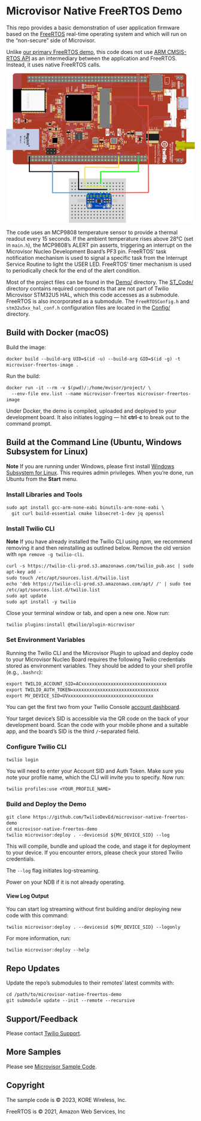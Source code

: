 # Microvisor Native FreeRTOS Demo

This repo provides a basic demonstration of user application firmware based on the [FreeRTOS](https://freertos.org/) real-time operating system and which will run on the “non-secure” side of Microvisor.

Unlike [our primary FreeRTOS demo](), this code does not use [ARM CMSIS-RTOS API](https://github.com/ARM-software/CMSIS_5) as an intermediary between the application and FreeRTOS. Instead, it uses native FreeRTOS calls.

![The Nucleo board and attached MCP9808](./images/mv-mcp9808.png)

The code uses an MCP9808 temperature sensor to provide a thermal readout every 15 seconds. If the ambient temperature rises above 28°C (set in `main.h`), the MCP9808’s ALERT pin asserts, triggering an interrupt on the Microvisor Nucleo Development Board’s PF3 pin. FreeRTOS’ task notification mechanism is used to signal a specific task from the Interrupt Service Routine to light the USER LED. FreeRTOS’ timer mechanism is used to periodically check for the end of the alert condition.

Most of the project files can be found in the [Demo/](Demo/) directory. The [ST_Code/](ST_Code/) directory contains required components that are not part of Twilio Microvisor STM32U5 HAL, which this code accesses as a submodule. FreeRTOS is also incorporated as a submodule. The `FreeRTOSConfig.h` and `stm32u5xx_hal_conf.h` configuration files are located in the [Config/](Config/) directory.

## Build with Docker (macOS)

Build the image:

```shell
docker build --build-arg UID=$(id -u) --build-arg GID=$(id -g) -t microvisor-freertos-image .
```

Run the build:

```shell
docker run -it --rm -v $(pwd)/:/home/mvisor/project/ \
  --env-file env.list --name microvisor-freertos microvisor-freertos-image
```

Under Docker, the demo is compiled, uploaded and deployed to your development board. It also initiates logging — hit <b>ctrl</b>-<b>c</b> to break out to the command prompt.

## Build at the Command Line (Ubuntu, Windows Subsystem for Linux)

**Note** If you are running under Windows, please first install [Windows Subsystem for Linux](https://learn.microsoft.com/en-us/windows/wsl/install). This requires admin privileges. When you’re done, run Ubuntu from the **Start** menu.

### Install Libraries and Tools

```shell
sudo apt install gcc-arm-none-eabi binutils-arm-none-eabi \
  git curl build-essential cmake libsecret-1-dev jq openssl
```

### Install Twilio CLI

**Note** If you have already installed the Twilio CLI using *npm*, we recommend removing it and then reinstalling as outlined below. Remove the old version with `npm remove -g twilio-cli`.

```shell
curl -s https://twilio-cli-prod.s3.amazonaws.com/twilio_pub.asc | sudo apt-key add -
sudo touch /etc/apt/sources.list.d/twilio.list
echo 'deb https://twilio-cli-prod.s3.amazonaws.com/apt/ /' | sudo tee /etc/apt/sources.list.d/twilio.list
sudo apt update
sudo apt install -y twilio
```

Close your terminal window or tab, and open a new one. Now run:

```shell
twilio plugins:install @twilio/plugin-microvisor
```

### Set Environment Variables

Running the Twilio CLI and the Microvisor Plugin to upload and deploy code to your Microvisor Nucleo Board requires the following Twilio credentials stored as environment variables. They should be added to your shell profile (e.g., `.bashrc`):

```shell
export TWILIO_ACCOUNT_SID=ACxxxxxxxxxxxxxxxxxxxxxxxxxxxxxxxx
export TWILIO_AUTH_TOKEN=xxxxxxxxxxxxxxxxxxxxxxxxxxxxxxxx
export MV_DEVICE_SID=UVxxxxxxxxxxxxxxxxxxxxxxxxxxxxxxxx
```

You can get the first two from your Twilio Console [account dashboard](https://console.twilio.com/).

Your target device’s SID is accessible via the QR code on the back of your development board. Scan the code with your mobile phone and a suitable app, and the board’s SID is the third `/`-separated field.

### Configure Twilio CLI

```shell
twilio login
```

You will need to enter your Account SID and Auth Token. Make sure you note your profile name, which the CLI will invite you to specify. Now run:

```shell
twilio profiles:use <YOUR_PROFILE_NAME>
```

### Build and Deploy the Demo

```shell
git clone https://github.com/TwilioDevEd/microvisor-native-freertos-demo
cd microvisor-native-freertos-demo
twilio microvisor:deploy . --devicesid ${MV_DEVICE_SID} --log
```

This will compile, bundle and upload the code, and stage it for deployment to your device. If you encounter errors, please check your stored Twilio credentials.

The `--log` flag initiates log-streaming.

Power on your NDB if it is not already operating.

#### View Log Output

You can start log streaming without first building and/or deploying new code with this command:

```shell
twilio microvisor:deploy . --devicesid ${MV_DEVICE_SID} --logonly
```

For more information, run:

```shell
twilio microvisor:deploy --help
```

## Repo Updates

Update the repo’s submodules to their remotes’ latest commits with:

```shell
cd /path/to/microvisor-native-freertos-demo
git submodule update --init --remote --recursive
```

## Support/Feedback

Please contact [Twilio Support](https://support.twilio.com/).

## More Samples

Please see [Microvisor Sample Code](https://www.twilio.com/docs/iot/microvisor/sample-code).

## Copyright

The sample code is © 2023, KORE Wireless, Inc.

FreeRTOS is © 2021, Amazon Web Services, Inc
